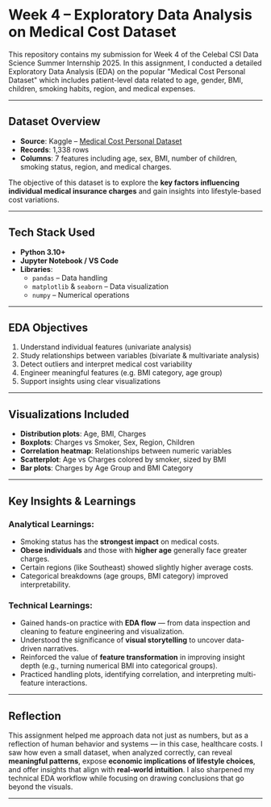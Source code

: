 # Week 4 – Exploratory Data Analysis on Medical Cost Dataset

This repository contains my submission for Week 4 of the Celebal CSI Data Science Summer Internship 2025. In this assignment, I conducted a detailed Exploratory Data Analysis (EDA) on the popular "Medical Cost Personal Dataset" which includes patient-level data related to age, gender, BMI, children, smoking habits, region, and medical expenses.

---

## Dataset Overview

- **Source**: Kaggle – [Medical Cost Personal Dataset](https://www.kaggle.com/datasets/mirichoi0218/insurance)
- **Records**: 1,338 rows
- **Columns**: 7 features including age, sex, BMI, number of children, smoking status, region, and medical charges.

The objective of this dataset is to explore the **key factors influencing individual medical insurance charges** and gain insights into lifestyle-based cost variations.

---

## Tech Stack Used

- **Python 3.10+**
- **Jupyter Notebook / VS Code**
- **Libraries**:
  - `pandas` – Data handling
  - `matplotlib` & `seaborn` – Data visualization
  - `numpy` – Numerical operations

---

## EDA Objectives

1. Understand individual features (univariate analysis)
2. Study relationships between variables (bivariate & multivariate analysis)
3. Detect outliers and interpret medical cost variability
4. Engineer meaningful features (e.g. BMI category, age group)
5. Support insights using clear visualizations

---

## Visualizations Included

- **Distribution plots**: Age, BMI, Charges
- **Boxplots**: Charges vs Smoker, Sex, Region, Children
- **Correlation heatmap**: Relationships between numeric variables
- **Scatterplot**: Age vs Charges colored by smoker, sized by BMI
- **Bar plots**: Charges by Age Group and BMI Category

---

## Key Insights & Learnings

### Analytical Learnings:
- Smoking status has the **strongest impact** on medical costs.
- **Obese individuals** and those with **higher age** generally face greater charges.
- Certain regions (like Southeast) showed slightly higher average costs.
- Categorical breakdowns (age groups, BMI category) improved interpretability.

### Technical Learnings:
- Gained hands-on practice with **EDA flow** — from data inspection and cleaning to feature engineering and visualization.
- Understood the significance of **visual storytelling** to uncover data-driven narratives.
- Reinforced the value of **feature transformation** in improving insight depth (e.g., turning numerical BMI into categorical groups).
- Practiced handling plots, identifying correlation, and interpreting multi-feature interactions.

---

## Reflection

This assignment helped me approach data not just as numbers, but as a reflection of human behavior and systems — in this case, healthcare costs. I saw how even a small dataset, when analyzed correctly, can reveal **meaningful patterns**, expose **economic implications of lifestyle choices**, and offer insights that align with **real-world intuition**. I also sharpened my technical EDA workflow while focusing on drawing conclusions that go beyond the visuals.

---
